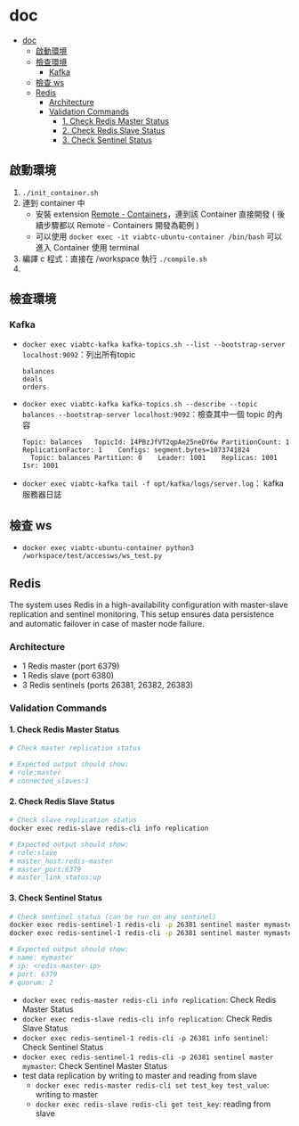 # doc

- [doc](#doc)
  - [啟動環境](#啟動環境)
  - [檢查環境](#檢查環境)
    - [Kafka](#kafka)
  - [檢查 ws](#檢查-ws)
  - [Redis](#redis)
    - [Architecture](#architecture)
    - [Validation Commands](#validation-commands)
      - [1. Check Redis Master Status](#1-check-redis-master-status)
      - [2. Check Redis Slave Status](#2-check-redis-slave-status)
      - [3. Check Sentinel Status](#3-check-sentinel-status)

## 啟動環境

1. `./init_container.sh`
2. 連到 container 中
    - 安裝 extension [Remote - Containers](https://marketplace.visualstudio.com/items?itemName=ms-vscode-remote.remote-containers)，連到該 Container 直接開發 ( 後續步驟都以 Remote - Containers 開發為範例 )
    - 可以使用 `docker exec -it viabtc-ubuntu-container /bin/bash` 可以進入 Container 使用 terminal
3. 編譯 c 程式：直接在 /workspace 執行 `./compile.sh`
4. 

## 檢查環境

### Kafka

- `docker exec viabtc-kafka kafka-topics.sh --list --bootstrap-server localhost:9092`：列出所有topic

  ```
  balances
  deals
  orders
  ```

- `docker exec viabtc-kafka kafka-topics.sh --describe --topic balances --bootstrap-server localhost:9092`：檢查其中一個 topic 的內容

  ```
  Topic: balances	TopicId: I4PBzJfVT2qpAe25neDY6w	PartitionCount: 1	ReplicationFactor: 1	Configs: segment.bytes=1073741824
    Topic: balances	Partition: 0	Leader: 1001	Replicas: 1001	Isr: 1001
  ```

- `docker exec viabtc-kafka tail -f opt/kafka/logs/server.log`： kafka 服務器日誌

## 檢查 ws

- `docker exec viabtc-ubuntu-container python3 /workspace/test/accessws/ws_test.py` 


## Redis 

The system uses Redis in a high-availability configuration with master-slave replication and sentinel monitoring. This setup ensures data persistence and automatic failover in case of master node failure.

### Architecture
- 1 Redis master (port 6379)
- 1 Redis slave (port 6380)
- 3 Redis sentinels (ports 26381, 26382, 26383)

### Validation Commands

#### 1. Check Redis Master Status
```bash
# Check master replication status

# Expected output should show:
# role:master
# connected_slaves:1
```

#### 2. Check Redis Slave Status
```bash
# Check slave replication status
docker exec redis-slave redis-cli info replication

# Expected output should show:
# role:slave
# master_host:redis-master
# master_port:6379
# master_link_status:up
```

#### 3. Check Sentinel Status
```bash
# Check sentinel status (can be run on any sentinel)
docker exec redis-sentinel-1 redis-cli -p 26381 sentinel master mymaster
docker exec redis-sentinel-1 redis-cli -p 26381 sentinel master mymaster

# Expected output should show:
# name: mymaster
# ip: <redis-master-ip>
# port: 6379
# quorum: 2
```

- `docker exec redis-master redis-cli info replication`: Check Redis Master Status
- `docker exec redis-slave redis-cli info replication`: Check Redis Slave Status
- `docker exec redis-sentinel-1 redis-cli -p 26381 info sentinel`: Check Sentinel Status
- `docker exec redis-sentinel-1 redis-cli -p 26381 sentinel master mymaster`: Check Sentinel Master Status
- test data replication by writing to master and reading from slave
  - `docker exec redis-master redis-cli set test_key test_value`: writing to master
  - `docker exec redis-slave redis-cli get test_key`: reading from slave